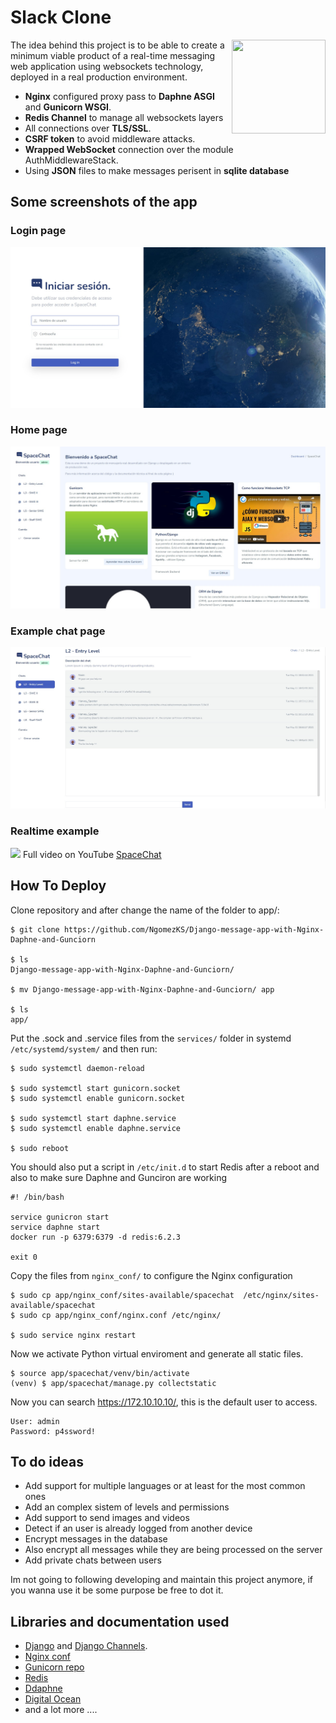 # Slack Clone
<img src="https://iconape.com/wp-content/png_logo_vector/nginx.png" align="right"
      width="150" height="150">

The idea behind this project is to be able to create a minimum viable product of a real-time messaging web application using websockets technology, deployed in a real production environment.

* **Nginx** configured proxy pass to **Daphne ASGI** and **Gunicorn WSGI**.
* **Redis Channel** to manage all websockets layers
* All connections over **TLS/SSL**.
* **CSRF token** to avoid middleware attacks.
* **Wrapped WebSocket** connection over the module AuthMiddlewareStack.
* Using **JSON** files to make messages perisent in **sqlite database**

## Some screenshots of the app

### Login page 
<img src="./images/login_screen.jpg">

### Home page 
<img src="./images/dashboard_screen.jpg">

### Example chat page 
<img src="./images/chat_example.jpg">

### Realtime example

![](images/video_gif.gif)
Full video on YouTube [SpaceChat](https://youtu.be/OxISvgrwO2w?t=83)

## How To Deploy

Clone repository and after change the name of the folder to app/:

    $ git clone https://github.com/NgomezKS/Django-message-app-with-Nginx-Daphne-and-Gunciorn

    $ ls 
    Django-message-app-with-Nginx-Daphne-and-Gunciorn/
    
    $ mv Django-message-app-with-Nginx-Daphne-and-Gunciorn/ app

    $ ls 
    app/


Put the .sock and .service files from the `services/` folder in systemd `/etc/systemd/system/` and then run:
     
    $ sudo systemctl daemon-reload

    $ sudo systemctl start gunicorn.socket
    $ sudo systemctl enable gunicorn.socket

    $ sudo systemctl start daphne.service
    $ sudo systemctl enable daphne.service

    $ sudo reboot

You should also put a script in `/etc/init.d` to start Redis after a reboot and also to make sure Daphne and Gunciron are working
   
    #! /bin/bash

    service gunicron start
    service daphne start
    docker run -p 6379:6379 -d redis:6.2.3

    exit 0

Copy the files from `nginx_conf/` to configure the Nginx configuration
   
    $ sudo cp app/nginx_conf/sites-available/spacechat  /etc/nginx/sites-available/spacechat
    $ sudo cp app/nginx_conf/nginx.conf /etc/nginx/

    $ sudo service nginx restart


Now we activate Python virtual enviroment and generate all static files.
   
    $ source app/spacechat/venv/bin/activate
    (venv) $ app/spacechat/manage.py collectstatic

Now you can search https://172.10.10.10/, this is the default user to access.
  
    User: admin 
    Password: p4ssword!

## To do ideas
* Add support for multiple languages or at least for the most common ones
* Add an complex sistem of levels and permissions
* Add support to send images and videos
* Detect if an user is already logged from another device
* Encrypt messages in the database 
* Also encrypt all messages while they are being processed on the server
* Add private chats between users

Im not going to following developing and maintain this project anymore, if you wanna use it be some purpose be free to dot it.


## Libraries and documentation used 
* [Django](https://www.djangoproject.com/) and
  [Django Channels](https://channels.readthedocs.io/en/stable/).
* [Nginx conf](https://www.nginx.com/)
* [Gunicorn repo](https://github.com/benoitc/gunicorn)
* [Redis](https://pypi.org/project/channels-redis/) 
* [Ddaphne](https://github.com/django/daphne) 
* [Digital Ocean](https://github.com/postcss/postcss/commit/)
* and a lot more ....
